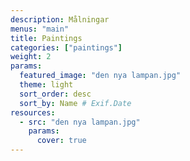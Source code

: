 ```yaml
---
description: Målningar
menus: "main"
title: Paintings
categories: ["paintings"]
weight: 2
params:
  featured_image: "den nya lampan.jpg"
  theme: light
  sort_order: desc
  sort_by: Name # Exif.Date
resources:
  - src: "den nya lampan.jpg"
    params:
      cover: true
---
```

